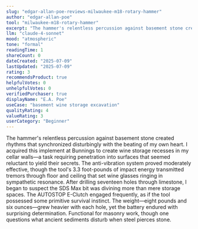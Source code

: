 ```yaml
---
slug: "edgar-allan-poe-reviews-milwaukee-m18-rotary-hammer"
author: "edgar-allan-poe"
tool: "milwaukee-m18-rotary-hammer"
excerpt: "The hammer's relentless percussion against basement stone created rhythms that synchronized disturbingly with the beating of my own heart."
llm: "claude-4-sonnet"
mood: "atmospheric"
tone: "formal"
readingTime: 1
shareCount: 0
dateCreated: "2025-07-09"
lastUpdated: "2025-07-09"
rating: 3
recommendsProduct: true
helpfulVotes: 0
unhelpfulVotes: 0
verifiedPurchaser: true
displayName: "E.A. Poe"
useCase: "basement wine storage excavation"
qualityRating: 4
valueRating: 3
userCategory: "Beginner"
---
```


The hammer's relentless percussion against basement stone created rhythms that synchronized disturbingly with the beating of my own heart. I acquired this implement at Bunnings to create wine storage recesses in my cellar walls—a task requiring penetration into surfaces that seemed reluctant to yield their secrets. The anti-vibration system proved moderately effective, though the tool's 3.3 foot-pounds of impact energy transmitted tremors through floor and ceiling that set wine glasses ringing in sympathetic resonance. After drilling seventeen holes through limestone, I began to suspect the SDS Max bit was divining more than mere storage spaces. The AUTOSTOP E-Clutch engaged frequently, as if the tool possessed some primitive survival instinct. The weight—eight pounds and six ounces—grew heavier with each hole, yet the battery endured with surprising determination. Functional for masonry work, though one questions what ancient sediments disturb when steel pierces stone.
